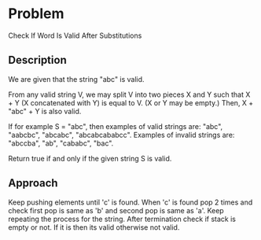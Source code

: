 # Problem 
 Check If Word Is Valid After Substitutions

## Description
 We are given that the string "abc" is valid.

From any valid string V, we may split V into two pieces X and Y such that X + Y (X concatenated with Y) is equal to V.  (X or Y may be empty.)  Then, X + "abc" + Y is also valid.

If for example S = "abc", then examples of valid strings are: "abc", "aabcbc", "abcabc", "abcabcababcc".  Examples of invalid strings are: "abccba", "ab", "cababc", "bac".

Return true if and only if the given string S is valid.

## Approach
 Keep pushing elements until 'c' is found. When 'c' is found pop 2 times and check first pop is same as 'b' and second pop is same as 'a'. Keep repeating the process for the string. After termination check if stack is empty or not. If it is then its valid otherwise not valid.


